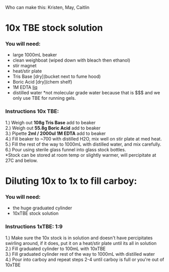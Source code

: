 Who can make this: Kristen, May, Caitlin

# 10x TBE stock solution
### You will need:
- large 1000mL beaker  
- clean weighboat (wiped down with bleach then ethanol)
- stir magnet
- heat/stir plate
- Tris Base [dry](bucket next to fume hood)  
- Boric Acid [dry](chem shelf)  
- 1M EDTA [liq](fridge )
- distilled water *not molecular grade water because that is $$$ and we only use TBE for running gels.
  
### Instructions 10x TBE:
1.) Weigh out **108g Tris Base** add to beaker  
2.) Weigh out **55.8g Boric Acid** add to beaker  
3.) Pipette **2ml / 2000ul 1M EDTA** add to beaker   
4.) Fill beaker to ~700 with distilled H2O, mix well on stir plate at med heat.  
5.) Fill the rest of the way to 1000mL with distilled water, and mix carefully.  
6.) Pour using sterile glass funnel into glass stock bottles.  
*Stock can be stored at room temp or slightly warmer, will percipitate at 27C and below.

# Diluting 10x to 1x to fill carboy:
### You will need:
- the huge graduated cylinder
- 10xTBE stock solution

### Instructions 1xTBE: 1:9 
1.) Make sure the 10x stock is in solution and doesn't have percipitates swirling around, if it does, put it on a heat/stir plate until its all in solution  
2.) Fill graduated cylinder to 100mL with 10xTBE  
3.) Fill graduated cylinder rest of the way to 1000mL with distilled water   
4.) Pour into carboy and repeat steps 2-4 until carboy is full or you're out of 10xTBE  

